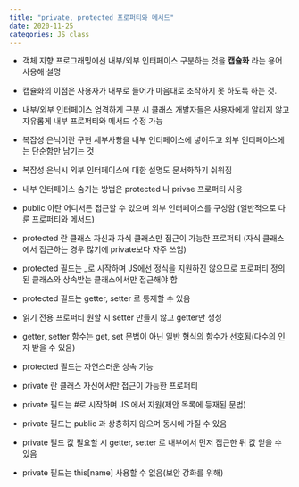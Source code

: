 ```yaml
---
title: "private, protected 프로퍼티와 메서드"
date: 2020-11-25
categories: JS class
---
```


- 객체 지향 프로그래밍에선 내부/외부 인터페이스 구분하는 것을 **캡슐화** 라는 용어 사용해 설명

- 캡슐화의 이점은 사용자가 내부로 들어가 마음대로 조작하지 못 하도록 하는 것.

- 내부/외부 인터페이스 엄격하게 구분 시 클래스 개발자들은 사용자에게 알리지 않고 자유롭게 내부 프로퍼티와 메서드 수정 가능

- 복잡성 은닉이란 구현 세부사항을 내부 인터페이스에 넣어두고 외부 인터페이스에는 단순함만 남기는 것

- 복잡성 은닉시 외부 인터페이스에 대한 설명도 문서화하기 쉬워짐

- 내부 인터페이스 숨기는 방법은 protected 나 privae 프로퍼티 사용

- public 이란 어디서든 접근할 수 있으며 외부 인터페이스를 구성함 (일반적으로 다룬 프로퍼티와 메서드)

- protected 란 클래스 자신과 자식 클래스만 접근이 가능한 프로퍼티 (자식 클래스에서 접근하는 경우 많기에 private보다 자주 쓰임)

- protected 필드는 \_로 시작하며 JS에선 정식을 지원하진 않으므로 프로퍼티 정의된 클래스와 상속받는 클래스에서만 접근해야 함

- protected 필드는 getter, setter 로 통제할 수 있음

- 읽기 전용 프로퍼티 원할 시 setter 만들지 않고 getter만 생성

- getter, setter 함수는 get, set 문법이 아닌 일반 형식의 함수가 선호됨(다수의 인자 받을 수 있음)

- protected 필드는 자연스러운 상속 가능

- private 란 클래스 자신에서만 접근이 가능한 프로퍼티

- private 필드는 #로 시작하며 JS 에서 지원(제안 목록에 등재된 문법)

- private 필드는 public 과 상충하지 않으며 동시에 가질 수 있음

- private 필드 값 필요할 시 getter, setter 로 내부에서 먼저 접근한 뒤 값 얻을 수 있음

- private 필드는 this[name] 사용할 수 없음(보안 강화를 위해)
